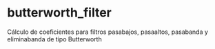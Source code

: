 # butterworth_filter
Cálculo de coeficientes para filtros pasabajos, pasaaltos, pasabanda y eliminabanda de tipo Butterworth
